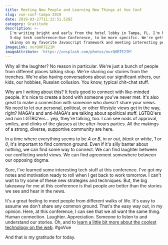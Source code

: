 ```yaml
---
title: Meeting New People and Learning New Things at Vue Conf
slug: vue-conf-tampa-2019
date: 2019-03-27T11:32:51.528Z
category: Gratitude
description: >-
  I'm writing bright and early from the hotel lobby in Tampa, FL. I'm here for a
  3-day tech conference—Vue Conference, to be more specific. We're getting the
  skinny on my favorite Javascript framework and meeting interesting people.
imageLink: ourQHRTE2IM
imageAttribute: 'https://unsplash.com/photos/ourQHRTE2IM'
---
```

Why all the laughter? No reason in particular. We're just a bunch of people from different places talking shop. We're sharing our stories from the trenches. We're also having conversations about our significant others, our kids, our hobbies, Russian collusion. You know, typical chit-chat stuff. 

Why am I writing about this? It feels good to connect with like-minded people. It's nice to create a bond with someone you've never met. It's also great to make a connection with someone who doesn't share your views. No need to let our personal, political, or other lifestyle views get in the way, right? MAGA's and anti-MAGA's are talking about apolitical stuff. LGTBQ'ers and non LGTBQ'ers... yep, they're talking, too. I can see nods of approval, smiles, and clinks of the glasses at the after-hours parties. All the makings of a strong, diverse, supportive community are here.

In a time where everything seems to be _A or B_, _in or out_, _black or white_, _1 or 0_, it's important to find common ground. Even if it's silly banter about nothing, we can find some way to connect. We can find laughter between our conflicting world views. We can find agreement somewhere between our opposing dogma.

Sure, I've learned some interesting tech stuff at this conference. I've got my notes and motivation ready to roll when I get back to work tomorrow. I can't wait to try some of these new strategies and techniques. But, the big takeaway for me at this conference is that people are better than the stories we see and hear in the news. 

It's a great feeling to meet people from different walks of life. It's easy to assume we don't share any common ground. That's the easy way out, in my opinion. Here, at this conference, I can see that we all want the same thing. Human connection. Laughter. Appreciation. Someone to listen to and understand our stories. Oh, and to [learn a little bit more about the coolest technology on the web](https://us.vuejs.org). #goVue

And that is my gratitude for today.
